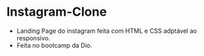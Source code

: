 # Instagram-Clone
- Landing Page do instagram feita com HTML e CSS adptável ao responsivo.
- Feita no bootcamp da Dio.
